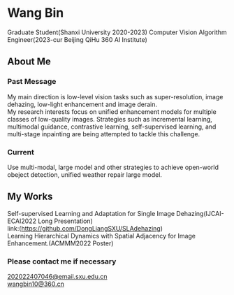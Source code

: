 # Wang Bin
Graduate Student(Shanxi University 2020-2023)
Computer Vision Algorithm Engineer(2023-cur Beijing QiHu 360 AI Institute)

## About Me
### Past Message
My main direction is low-level vision tasks such as super-resolution, image dehazing, low-light enhancement and image derain.\
My research interests focus on unified enhancement models for multiple classes of low-quality images. Strategies such as incremental learning, multimodal guidance, contrastive learning, self-supervised learning, and multi-stage inpainting are being attempted to tackle this challenge.
### Current 
Use multi-modal, large model and other strategies to achieve open-world obeject detection, unified weather repair large model.

## My Works
Self-supervised Learning and Adaptation for Single Image Dehazing(IJCAI-ECAI2022 Long Presentation)\
link:(https://github.com/DongLiangSXU/SLAdehazing) \
Learning Hierarchical Dynamics with Spatial Adjacency for Image Enhancement.(ACMMM2022 Poster)
### Please contact me if necessary

202022407046@email.sxu.edu.cn \
wangbin10@360.cn

